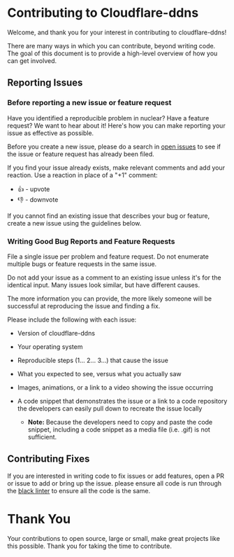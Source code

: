 # Contributing to Cloudflare-ddns

Welcome, and thank you for your interest in contributing to cloudflare-ddns!

There are many ways in which you can contribute, beyond writing code. The goal of this document is to provide a high-level overview of how you can get involved.

## Reporting Issues

### Before reporting a new issue or feature request

Have you identified a reproducible problem in nuclear? Have a feature request? We want to hear about it! Here's how you can make reporting your issue as effective as possible.

Before you create a new issue, please do a search in [open issues](https://github.com/advaithm/cloudflare-DDNS/issues) to see if the issue or feature request has already been filed.

If you find your issue already exists, make relevant comments and add your reaction. Use a reaction in place of a "+1" comment:

* 👍 - upvote
* 👎 - downvote

If you cannot find an existing issue that describes your bug or feature, create a new issue using the guidelines below.

### Writing Good Bug Reports and Feature Requests

File a single issue per problem and feature request. Do not enumerate multiple bugs or feature requests in the same issue.

Do not add your issue as a comment to an existing issue unless it's for the identical input. Many issues look similar, but have different causes.

The more information you can provide, the more likely someone will be successful at reproducing the issue and finding a fix.

Please include the following with each issue:

* Version of cloudflare-ddns

* Your operating system  

* Reproducible steps (1... 2... 3...) that cause the issue

* What you expected to see, versus what you actually saw

* Images, animations, or a link to a video showing the issue occurring

* A code snippet that demonstrates the issue or a link to a code repository the developers can easily pull down to recreate the issue locally

  * **Note:** Because the developers need to copy and paste the code snippet, including a code snippet as a media file (i.e. .gif) is not sufficient.

## Contributing Fixes

If you are interested in writing code to fix issues or add features, open a PR or issue to add or bring up the issue. please ensure all code is run through the [black linter](https://github.com/psf/black) to ensure all the code is the same.

# Thank You

Your contributions to open source, large or small, make great projects like this possible. Thank you for taking the time to contribute.
